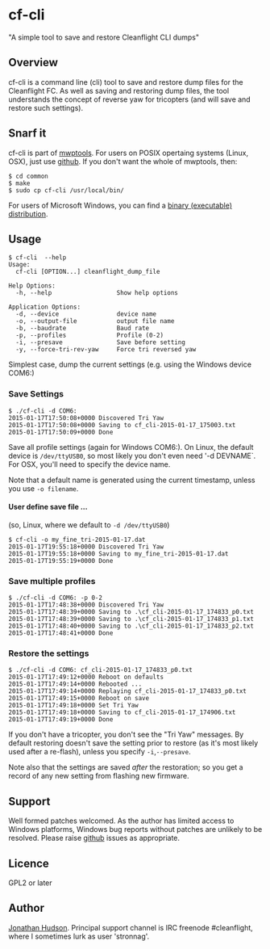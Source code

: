 cf-cli
======

"A simple tool to save and restore Cleanflight CLI dumps"

## Overview

cf-cli is a command line (cli) tool to save and restore dump files for
the Cleanflight FC. As well as saving and restoring dump files, the
tool understands the concept of reverse yaw for tricopters (and will
save and restore such settings).

## Snarf it

cf-cli is part of
[mwptools](https://github.com/stronnag/mwptools).  For users
on POSIX opertaing systems (Linux, OSX), just use
[github](https://github.com/stronnag/mwptools). If you don't want the
whole of mwptools, then:
```
$ cd common
$ make
$ sudo cp cf-cli /usr/local/bin/
```

For users of Microsoft Windows, you can find a [binary (executable) distribution](http://www.zen35309.zen.co.uk/cf-cli/cf-cli-win.tar.gz).

## Usage
```
$ cf-cli  --help
Usage:
  cf-cli [OPTION...] cleanflight_dump_file

Help Options:
  -h, --help                  Show help options

Application Options:
  -d, --device                device name
  -o, --output-file           output file name
  -b, --baudrate              Baud rate
  -p, --profiles              Profile (0-2)
  -i, --presave               Save before setting
  -y, --force-tri-rev-yaw     Force tri reversed yaw
```

Simplest case, dump the current settings (e.g. using the Windows
device COM6:)

### Save Settings

```
$ ./cf-cli -d COM6:
2015-01-17T17:50:08+0000 Discovered Tri Yaw
2015-01-17T17:50:08+0000 Saving to cf_cli-2015-01-17_175003.txt
2015-01-17T17:50:09+0000 Done
```
Save all profile settings (again for Windows COM6:). On Linux, the
default device is `/dev/ttyUSB0`, so most likely you don't even need
'-d DEVNAME`. For OSX, you'll need to specify the device name.

Note that a default name is generated using the current timestamp,
unless you use `-o filename`.

#### User define save file ...

(so, Linux, where we default to `-d /dev/ttyUSB0`)
```
$ cf-cli -o my_fine_tri-2015-01-17.dat
2015-01-17T19:55:18+0000 Discovered Tri Yaw
2015-01-17T19:55:18+0000 Saving to my_fine_tri-2015-01-17.dat
2015-01-17T19:55:19+0000 Done

```

### Save multiple profiles

```
$ ./cf-cli -d COM6: -p 0-2
2015-01-17T17:48:38+0000 Discovered Tri Yaw
2015-01-17T17:48:39+0000 Saving to .\cf_cli-2015-01-17_174833_p0.txt
2015-01-17T17:48:39+0000 Saving to .\cf_cli-2015-01-17_174833_p1.txt
2015-01-17T17:48:40+0000 Saving to .\cf_cli-2015-01-17_174833_p2.txt
2015-01-17T17:48:41+0000 Done
```
### Restore the settings

```
$ ./cf-cli -d COM6: cf_cli-2015-01-17_174833_p0.txt
2015-01-17T17:49:12+0000 Reboot on defaults
2015-01-17T17:49:14+0000 Rebooted ...
2015-01-17T17:49:14+0000 Replaying cf_cli-2015-01-17_174833_p0.txt
2015-01-17T17:49:15+0000 Reboot on save
2015-01-17T17:49:18+0000 Set Tri Yaw
2015-01-17T17:49:18+0000 Saving to cf_cli-2015-01-17_174906.txt
2015-01-17T17:49:19+0000 Done
```
If you don't have a tricopter, you don't see the "Tri Yaw" messages.
By default restoring doesn't save the setting prior to restore (as
it's most likely used after a re-flash), unless you specify
`-i`,`--presave`.

Note also that the settings are saved *after* the restoration; so you
get a record of any new setting from flashing new firmware.

## Support

Well formed patches welcomed. As the author has limited access to
Windows platforms, Windows bug reports without patches are unlikely to
be resolved. Please raise
[github](https://github.com/stronnag/mwptools) issues as appropriate.

## Licence

GPL2 or later

## Author

[Jonathan Hudson](mailto:jh+cf-cli@daria.co.uk). Principal support channel is
IRC freenode #cleanflight, where I sometimes lurk as user 'stronnag'.
